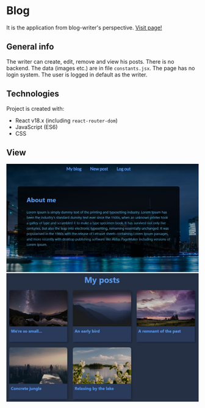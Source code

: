 # Blog

It is the application from blog-writer's perspective. [Visit page!](https://fantastic-llama-8c99c9.netlify.app/)

## General info

The writer can create, edit, remove and view his posts. There is no backend. The data (images etc.) are in file `constants.jsx`. The page has no login system. The user is logged in default as the writer.

## Technologies

Project is created with:

- React v18.x (including `react-router-dom`)
- JavaScript (ES6)
- CSS

## View

![About me section](./aboutMe.jpg)
![My posts section](./myPosts.jpg)